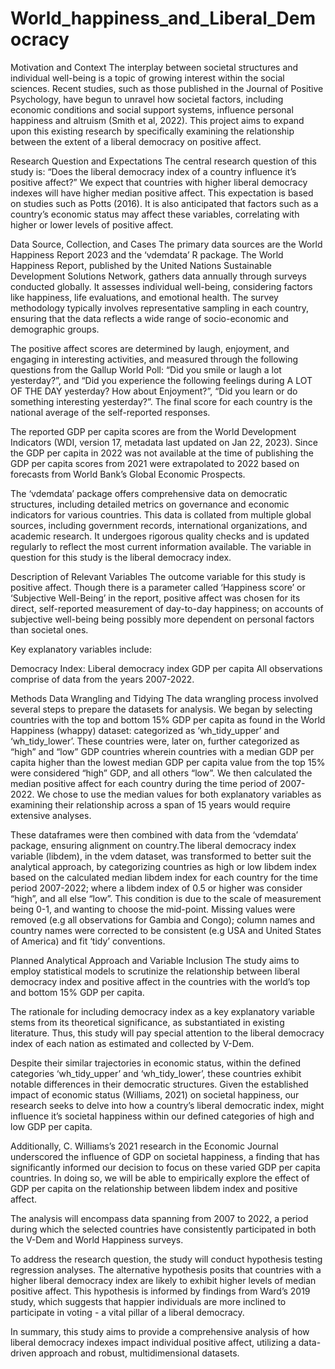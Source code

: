 # World_happiness_and_Liberal_Democracy
Motivation and Context
The interplay between societal structures and individual well-being is a topic of growing interest within the social sciences. Recent studies, such as those published in the Journal of Positive Psychology, have begun to unravel how societal factors, including economic conditions and social support systems, influence personal happiness and altruism (Smith et al, 2022). This project aims to expand upon this existing research by specifically examining the relationship between the extent of a liberal democracy on positive affect.

Research Question and Expectations
The central research question of this study is: “Does the liberal democracy index of a country influence it’s positive affect?” We expect that countries with higher liberal democracy indexes will have higher median positive affect. This expectation is based on studies such as Potts (2016). It is also anticipated that factors such as a country’s economic status may affect these variables, correlating with higher or lower levels of positive affect.

Data Source, Collection, and Cases
The primary data sources are the World Happiness Report 2023 and the ‘vdemdata’ R package. The World Happiness Report, published by the United Nations Sustainable Development Solutions Network, gathers data annually through surveys conducted globally. It assesses individual well-being, considering factors like happiness, life evaluations, and emotional health. The survey methodology typically involves representative sampling in each country, ensuring that the data reflects a wide range of socio-economic and demographic groups.

The positive affect scores are determined by laugh, enjoyment, and engaging in interesting activities, and measured through the following questions from the Gallup World Poll: “Did you smile or laugh a lot yesterday?”, and “Did you experience the following feelings during A LOT OF THE DAY yesterday? How about Enjoyment?”, “Did you learn or do something interesting yesterday?”. The final score for each country is the national average of the self-reported responses.

The reported GDP per capita scores are from the World Development Indicators (WDI, version 17, metadata last updated on Jan 22, 2023). Since the GDP per capita in 2022 was not available at the time of publishing the GDP per capita scores from 2021 were extrapolated to 2022 based on forecasts from World Bank’s Global Economic Prospects.

The ‘vdemdata’ package offers comprehensive data on democratic structures, including detailed metrics on governance and economic indicators for various countries. This data is collated from multiple global sources, including government records, international organizations, and academic research. It undergoes rigorous quality checks and is updated regularly to reflect the most current information available. The variable in question for this study is the liberal democracy index.

Description of Relevant Variables
The outcome variable for this study is positive affect. Though there is a parameter called ‘Happiness score’ or ‘Subjective Well-Being’ in the report, positive affect was chosen for its direct, self-reported measurement of day-to-day happiness; on accounts of subjective well-being being possibly more dependent on personal factors than societal ones.

Key explanatory variables include:

Democracy Index: Liberal democracy index
GDP per capita
All observations comprise of data from the years 2007-2022.

Methods
Data Wrangling and Tidying
The data wrangling process involved several steps to prepare the datasets for analysis. We began by selecting countries with the top and bottom 15% GDP per capita as found in the World Happiness (whappy) dataset: categorized as ‘wh_tidy_upper’ and ‘wh_tidy_lower’. These countries were, later on, further categorized as “high” and “low” GDP countries wherein countries with a median GDP per capita higher than the lowest median GDP per capita value from the top 15% were considered “high” GDP, and all others “low”. We then calculated the median positive affect for each country during the time period of 2007-2022. We chose to use the median values for both explanatory variables as examining their relationship across a span of 15 years would require extensive analyses.

These dataframes were then combined with data from the ‘vdemdata’ package, ensuring alignment on country.The liberal democracy index variable (libdem), in the vdem dataset, was transformed to better suit the analytical approach, by categorizing countries as high or low libdem index based on the calculated median libdem index for each country for the time period 2007-2022; where a libdem index of 0.5 or higher was consider “high”, and all else “low”. This condition is due to the scale of measurement being 0-1, and wanting to choose the mid-point. Missing values were removed (e.g all observations for Gambia and Congo); column names and country names were corrected to be consistent (e.g USA and United States of America) and fit ‘tidy’ conventions.

Planned Analytical Approach and Variable Inclusion
The study aims to employ statistical models to scrutinize the relationship between liberal democracy index and positive affect in the countries with the world’s top and bottom 15% GDP per capita.

The rationale for including democracy index as a key explanatory variable stems from its theoretical significance, as substantiated in existing literature. Thus, this study will pay special attention to the liberal democracy index of each nation as estimated and collected by V-Dem.

Despite their similar trajectories in economic status, within the defined categories ‘wh_tidy_upper’ and ‘wh_tidy_lower’, these countries exhibit notable differences in their democratic structures. Given the established impact of economic status (Williams, 2021) on societal happiness, our research seeks to delve into how a country’s liberal democratic index, might influence it’s societal happiness within our defined categories of high and low GDP per capita.

Additionally, C. Williams’s 2021 research in the Economic Journal underscored the influence of GDP on societal happiness, a finding that has significantly informed our decision to focus on these varied GDP per capita countries. In doing so, we will be able to empirically explore the effect of GDP per capita on the relationship between libdem index and positive affect.

The analysis will encompass data spanning from 2007 to 2022, a period during which the selected countries have consistently participated in both the V-Dem and World Happiness surveys.

To address the research question, the study will conduct hypothesis testing regression analyses. The alternative hypothesis posits that countries with a higher liberal democracy index are likely to exhibit higher levels of median positive affect. This hypothesis is informed by findings from Ward’s 2019 study, which suggests that happier individuals are more inclined to participate in voting - a vital pillar of a liberal democracy.

In summary, this study aims to provide a comprehensive analysis of how liberal democracy indexes impact individual positive affect, utilizing a data-driven approach and robust, multidimensional datasets.
